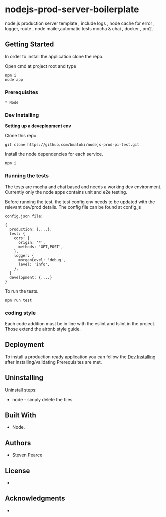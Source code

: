 # nodejs-prod-server-boilerplate
node.js production server template , include logs , node cache for error , logger, route ,  node mailer,automatic tests mocha & chai , docker , pm2.


## Getting Started

In order to install the application clone the repo.

Open cmd at project root and type
```
npm i
node app

```


### Prerequisites

```
* Node

```

### Dev Installing

**Setting up a deveplopment env**

Clone this repo.
```
git clone https://github.com/bmatoki/nodejs-prod-pi-test.git
```

Install the node dependencies for each service.

```
npm i 

```


### Running the tests

The tests are mocha and chai based and needs a working dev environment.
Currently only the node apps contains unit and e2e testing.

Before running the test, the test config env needs to be updated with the relevant dev/prod details.
The config file can be found at config.js

```
config.json file:

{
  production: {....},
  test: {
    cors: {
      origin: '*',
      methods: 'GET,POST',
    },
    logger: {
      morganLevel: 'debug',
      level: 'info',
    },
  }
  development: {....}
}

```
To run the tests.

```
npm run test

```



### coding style 

Each code addition must be in line with the eslint and tslint in the project.
Those extend the airbnb style guide.

## Deployment

To install a production ready application you can follow the [Dev Installing](#dev-installing) after installing/validating Prerequisites are met.

## Uninstalling

Uninstall steps:
 * node - simply delete the files.


## Built With

* Node.


## Authors

* Steven Pearce


## License

-
## Acknowledgments
-
